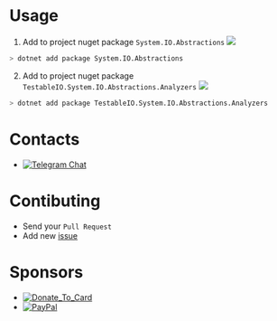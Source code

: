 # Usage

1. Add to project nuget package `System.IO.Abstractions` [![](https://img.shields.io/nuget/v/System.IO.Abstractions.svg)](https://www.nuget.org/packages/System.IO.Abstractions)
``` bash
> dotnet add package System.IO.Abstractions
```
2. Add to project nuget package `TestableIO.System.IO.Abstractions.Analyzers` [![](https://img.shields.io/nuget/v/TestableIO.System.IO.Abstractions.Analyzers.svg)](https://www.nuget.org/packages/TestableIO.System.IO.Abstractions.Analyzers)
``` bash
> dotnet add package TestableIO.System.IO.Abstractions.Analyzers
```

# Contacts

- [![Telegram Chat](https://img.shields.io/badge/Chat-Telegram-0F80C1.svg)](https://t.me/System_IO_Abstractions_Analyzer)

# Contibuting

- Send your `Pull Request`
- Add new [issue](https://github.com/TestableIO/System.IO.Abstractions.Analyzers/issues/new)

# Sponsors
- [![Donate_To_Card](https://img.shields.io/badge/Donate_To_Card-donate-red.svg)](https://money.alfabank.ru/p2p/web/transfer/minyutin)
- [![PayPal](https://img.shields.io/badge/PayPal-donate-red.svg)](https://www.paypal.me/InyutinMaxim)
